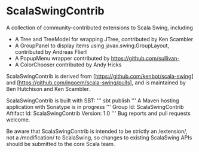 ScalaSwingContrib
=================

A collection of community-contributed extensions to Scala Swing, including

* A Tree and TreeModel for wrapping JTree, contributed by Ken Scambler
* A GroupPanel to display items using javax.swing.GroupLayout, contributed by Andreas Flierl
* A PopupMenu wrapper contributed by https://github.com/sullivan-
* A ColorChooser contributed by Andy Hicks

ScalaSwingContrib is derived from [https://github.com/kenbot/scala-swing] and [https://github.com/ingoem/scala-swing/pulls], 
and is maintained by Ben Hutchison and Ken Scambler.

ScalaSwingContrib is built with SBT:
'''
    sbt publish
'''
A Maven hosting application with Sonatype is in progress
'''
    Group Id: ScalaSwingContrib
    Aftifact Id: ScalaSwingContrib
    Version: 1.0
'''
Bug reports and pull requests welcome. 

Be aware that ScalaSwingContrib is intended to be strictly an /extension/, not a /modification/ to ScalaSwing, so changes to existing ScalaSwing APIs should be submitted to the core Scala team.